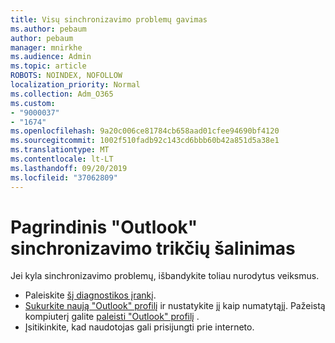 ```yaml
---
title: Visų sinchronizavimo problemų gavimas
ms.author: pebaum
author: pebaum
manager: mnirkhe
ms.audience: Admin
ms.topic: article
ROBOTS: NOINDEX, NOFOLLOW
localization_priority: Normal
ms.collection: Adm_O365
ms.custom:
- "9000037"
- "1674"
ms.openlocfilehash: 9a20c006ce81784cb658aad01cfee94690bf4120
ms.sourcegitcommit: 1002f510fadb92c143cd6bbb60b42a851d5a38e1
ms.translationtype: MT
ms.contentlocale: lt-LT
ms.lasthandoff: 09/20/2019
ms.locfileid: "37062809"
---
```

# <a name="basic-outlook-sync-troubleshooting"></a>Pagrindinis "Outlook" sinchronizavimo trikčių šalinimas

Jei kyla sinchronizavimo problemų, išbandykite toliau nurodytus veiksmus.

- Paleiskite [šį diagnostikos įrankį](https://aka.ms/sara-outlooksendreceive).
- [Sukurkite naują "Outlook" profilį](https://support.office.com/article/f544c1ba-3352-4b3b-be0b-8d42a540459d) ir nustatykite jį kaip numatytąjį. Pažeistą kompiuterį galite [paleisti "Outlook" profilį](https://aka.ms/SaRA-OutlookSetupProfile) .
- Įsitikinkite, kad naudotojas gali prisijungti prie interneto. 